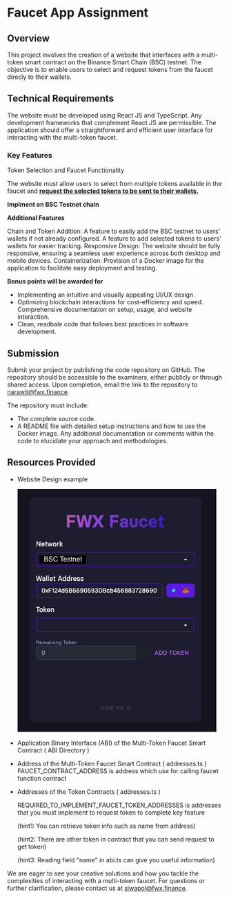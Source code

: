 # Faucet App Assignment

## Overview

This project involves the creation of a website that interfaces with a multi-token smart contract on the Binance Smart Chain (BSC) testnet. The objective is to enable users to select and request tokens from the faucet direcly to their wallets.


## Technical Requirements

The website must be developed using React JS and TypeScript.
Any development frameworks that complement React JS are permissible.
The application should offer a straightforward and efficient user interface for interacting with the multi-token faucet.

### Key Features

Token Selection and Faucet Functionality

The website must allow users to select from multiple tokens available in the faucet and **<ins>request the selected tokens to be sent to their wallets.</ins>**

**Implment on BSC Testnet chain**

**Additional Features**

Chain and Token Addition:
A feature to easily add the BSC testnet to users' wallets if not already configured.
A feature to add selected tokens to users' wallets for easier tracking.
Responsive Design: The website should be fully responsive, ensuring a seamless user experience across both desktop and mobile devices.
Containerization: Provision of a Docker image for the application to facilitate easy deployment and testing.

**Bonus points will be awarded for**

- Implementing an intuitive and visually appealing UI/UX design.
- Optimizing blockchain interactions for cost-efficiency and speed.
Comprehensive documentation on setup, usage, and website interaction.
- Clean, readbale code that follows best practices in software development.

## Submission

Submit your project by publishing the code repository on GitHub. The repository should be accessible to the examiners, either publicly or through shared access. Upon completion, email the link to the repository to narawit@fwx.finance.

The repository must include:
- The complete source code.
- A README file with detailed setup instructions and how to use the Docker image.
Any additional documentation or comments within the code to elucidate your approach and methodologies.


## Resources Provided
- Website Design example
  
  ![Example UI](image.png)

- Application Binary Interface (ABI) of the Multi-Token Faucet Smart Contract ( ABI Directory )
- Address of the Multi-Token Faucet Smart Contract ( addresses.ts )
  FAUCET_CONTRACT_ADDRESS is address which use for calling faucet function contract
- Addresses of the Token Contracts ( addresses.ts )
  
  REQUIRED_TO_IMPLEMENT_FAUCET_TOKEN_ADDRESSES is addresses that you must implement to request  token to complete key feature 
  
  (hint1: You can retrieve token info such as name from address)
  
  (hint2: There are other token in contract that you can send request to get token)

  (hint3: Reading field "name" in abi.ts can give you useful information)

We are eager to see your creative solutions and how you tackle the complexities of interacting with a multi-token faucet. For questions or further clarification, please contact us at <siwapol@fwx.finance>.

